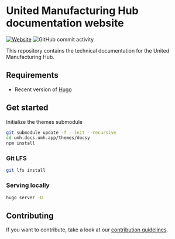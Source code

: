 # United Manufacturing Hub documentation website

[![Website][badge-website]](https://umh.docs.umh.app)
![GitHub commit activity][badge-commit-activity]

This repository contains the technical documentation for the United Manufacturing Hub.


## Requirements

- Recent version of [Hugo](https://gohugo.io/getting-started/installing/)

## Get started

Initialize the themes submodule

```bash
git submodule update -f --init --recursive
cd umh.docs.umh.app/themes/docsy
npm install
```

### Git LFS

```bash
git lfs install
```


### Serving locally

```bash
hugo server -D
```

## Contributing

If you want to contribute, take a look at our [contribution guidelines](https://umh.docs.umh.app/docs/development/contribute/getting-started/).

<!-- definitions -->
[badge-website]: https://img.shields.io/website?up_message=online&url=https%3A%2F%2Fumh.docs.umh.app%2Fdocs%2F
[badge-commit-activity]: https://img.shields.io/github/commit-activity/m/united-manufacturing-hub/umh.docs.umh.app
